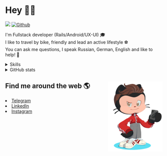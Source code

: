 # Hey 👋🏻 

![](https://komarev.com/ghpvc/?username=your-github-HarshBarash&color=grey) [![Github](https://img.shields.io/github/followers/HarshBarash?label=Follow&style=social)](https://github.com/HarshBarash)

I'm  Fullstack developer (Rails/Android/UX-UI) 🎓  <br />
I like to travel by bike, friendly and lead an active lifestyle ⚽ <br />
You can ask me questions, I speak Russian, German, English and like to help! 💬  <br />

<details>
    <summary> Skills </summary>
   <p>
      <br/>
      <img src="https://img.shields.io/badge/Ruby_on_Rails-CC0000?style=for-the-badge&logo=ruby-on-rails&logoColor=white" />
      <img src="https://img.shields.io/badge/Ruby-CC342D?style=for-the-badge&logo=ruby&logoColor=white" />
      <img src="https://img.shields.io/badge/Bootstrap-563D7C?style=for-the-badge&logo=bootstrap&logoColor=white" />
      <img src="https://img.shields.io/badge/PostgreSQL-316192?style=for-the-badge&logo=postgresql&logoColor=white" />
      <img src="https://img.shields.io/badge/SQLite-07405E?style=for-the-badge&logo=sqlite&logoColor=white" />
      <img src="https://img.shields.io/badge/Heroku-430098?style=for-the-badge&logo=heroku&logoColor=white"/>
      <img src="https://img.shields.io/badge/GitHub-100000?style=for-the-badge&logo=github&logoColor=white" />
      <br/>
      <img src="https://img.shields.io/badge/Android-3DDC84?style=for-the-badge&logo=android&logoColor=white" />
      <img src="https://img.shields.io/badge/Kotlin-0095D5?&style=for-the-badge&logo=kotlin&logoColor=white" />
      <img src="https://img.shields.io/badge/Java-ED8B00?style=for-the-badge&logo=java&logoColor=white" />
      <img src="https://img.shields.io/badge/Figma-F24E1E?style=for-the-badge&logo=figma&logoColor=white" />
      <img src="https://img.shields.io/badge/firebase-ffca28?style=for-the-badge&logo=firebase&logoColor=black" />
      <img src="https://img.shields.io/badge/Python-FFD43B?style=for-the-badge&logo=python&logoColor=darkgreen" />
      <img src="https://img.shields.io/badge/Trello-0052CC?style=for-the-badge&logo=trello&logoColor=white" />
      <img src="https://img.shields.io/badge/Ubuntu-E95420?style=for-the-badge&logo=ubuntu&logoColor=white" />

   </details>


<details>
    <summary> GitHub stats</summary>
    <br />
   
<!--START_SECTION:waka-->
**🐱 My GitHub Data** 

> 🏆 390 Contributions in the Year 2022
 > 
> 📦 290.0 kB Used in GitHub's Storage 
 > 
> 💼 Opted to Hire
 > 
> 📜 20 Public Repositories 
 > 
> 🔑 40 Private Repositories  
 > 
**I'm a Night 🦉** 

```text
🌞 Morning    63 commits     ██░░░░░░░░░░░░░░░░░░░░░░░   9.42% 
🌆 Daytime    181 commits    ██████░░░░░░░░░░░░░░░░░░░   27.06% 
🌃 Evening    324 commits    ████████████░░░░░░░░░░░░░   48.43% 
🌙 Night      101 commits    ███░░░░░░░░░░░░░░░░░░░░░░   15.1%

```
📅 **I'm Most Productive on Saturday** 

```text
Monday       74 commits     ██░░░░░░░░░░░░░░░░░░░░░░░   11.06% 
Tuesday      96 commits     ███░░░░░░░░░░░░░░░░░░░░░░   14.35% 
Wednesday    106 commits    ████░░░░░░░░░░░░░░░░░░░░░   15.84% 
Thursday     79 commits     ███░░░░░░░░░░░░░░░░░░░░░░   11.81% 
Friday       93 commits     ███░░░░░░░░░░░░░░░░░░░░░░   13.9% 
Saturday     115 commits    ████░░░░░░░░░░░░░░░░░░░░░   17.19% 
Sunday       106 commits    ████░░░░░░░░░░░░░░░░░░░░░   15.84%

```


📊 **This Week I Spent My Time On** 

```text
⌚︎ Time Zone: Asia/Yekaterinburg

💬 Programming Languages: 
Ruby                     20 mins             ███████████████████░░░░░░   75.58% 
XML                      3 mins              ███░░░░░░░░░░░░░░░░░░░░░░   12.96% 
ERB                      1 min               █░░░░░░░░░░░░░░░░░░░░░░░░   7.38% 
Text                     0 secs              ░░░░░░░░░░░░░░░░░░░░░░░░░   2.48% 
GitIgnore file           0 secs              ░░░░░░░░░░░░░░░░░░░░░░░░░   1.6%

🔥 Editors: 
RubyMine                 23 mins             █████████████████████░░░░   87.04% 
Android Studio           3 mins              ███░░░░░░░░░░░░░░░░░░░░░░   12.96%

💻 Operating System: 
Linux                    26 mins             █████████████████████████   100.0%

```

**I Mostly Code in Ruby** 

```text
Ruby                     30 repos            █████████████░░░░░░░░░░░░   53.57% 
Kotlin                   12 repos            █████░░░░░░░░░░░░░░░░░░░░   21.43% 
Java                     7 repos             ███░░░░░░░░░░░░░░░░░░░░░░   12.5% 
JavaScript               4 repos             █░░░░░░░░░░░░░░░░░░░░░░░░   7.14% 
Python                   3 repos             █░░░░░░░░░░░░░░░░░░░░░░░░   5.36%

```



 Last Updated on 21/04/2022 16:17:28 UTC
<!--END_SECTION:waka-->
   
<!--    <p align="center">
        <img src="https://github-profile-trophy.vercel.app/?username=HarshBarash&theme=darkhub&margin-w=15" alt="Trophies GitHub" />
    </p>
 -->
   
</details>

## Find me around the web 🌎 <a href="https://github.com//HarshBarash"><img align="right" width="175" height="225" src="https://github.com/HarshBarash/HarshBarash/blob/master/app/assets/images/antonbaranov.png"></a>
<li> <a href="https://t.me/HarshBarash"> Telegram </a> </li>
<li> <a href="https://linkedin.com/in/HarshBarash"> LinkedIn </a> </li>
<li> <a href="https://www.instagram.com/harsh.barash/"> Instagram </a> </li>

